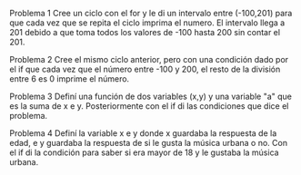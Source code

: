 
Problema 1 
Cree un ciclo con el for y le di un intervalo entre (-100,201) para que cada vez que se repita el ciclo imprima el numero. El intervalo llega a 201 debido a que toma todos los valores de -100 hasta 200 sin contar el 201.

Problema 2 
Cree el mismo ciclo anterior, pero con una condición dado por el if que cada vez que el número entre -100 y 200, el resto de la división entre 6 es 0 imprime el número.

Problema 3
Definí una función de dos variables (x,y) y una variable "a" que es la suma de x e y. Posteriormente con el if di las condiciones que dice el problema.

Problema 4 
Definí la variable x e y donde x guardaba la respuesta de la edad, e y guardaba la respuesta de si le gusta la música urbana o no.
Con el if di la condición para saber si era mayor de 18 y le gustaba la música urbana.
